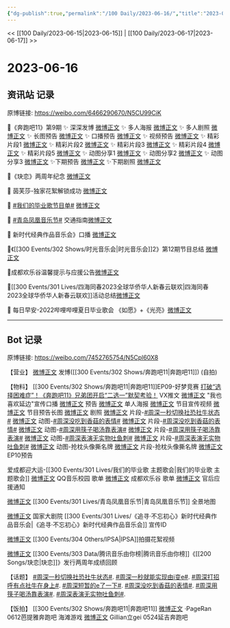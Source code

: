 ```yaml
---
{"dg-publish":true,"permalink":"/100 Daily/2023-06-16/","title":"2023-06-16","created":"2023-06-17T19:36:42.037+08:00","updated":"2023-06-20T10:34:31.543+08:00"}
---
```



<< [[100 Daily/2023-06-15\|2023-06-15]] | [[100 Daily/2023-06-17\|2023-06-17]] >>

# 2023-06-16

## 资讯站 记录

原博链接: https://weibo.com/6466290670/N5CU99CiK

🌟《奔跑吧11》第9期
✨ 深深发博 [微博正文](https://weibo.com/6466290670/4913354323527417)
✨ 多人海报 [微博正文](https://weibo.com/6466290670/4913204716640588)
✨ 多人剧照 [微博正文](https://weibo.com/6466290670/4913219351350609)
✨ 长图预告 [微博正文](https://weibo.com/6466290670/4913218885519115)
✨ 口播预告 [微博正文](https://weibo.com/6466290670/4913209855708684)
✨ 视频预告 [微博正文](https://weibo.com/6466290670/4913197880445364)
✨ 精彩片段1 [微博正文](https://weibo.com/6466290670/4913246098690381)
✨ 精彩片段2 [微博正文](https://weibo.com/6466290670/4913275638387445)
✨ 精彩片段3 [微博正文](https://weibo.com/6466290670/4913369860278049)
✨ 精彩片段4 [微博正文](https://weibo.com/6466290670/4913370229115998)
✨ 精彩片段5 [微博正文](https://weibo.com/6466290670/4913371202455062)
✨ 动图分享1 [微博正文](https://weibo.com/6466290670/4913367984377209)
✨ 动图分享2 [微博正文](https://weibo.com/6466290670/4913368853382580)
✨ 动图分享3 [微博正文](https://weibo.com/6466290670/4913369376885631)
✨下期预告 [微博正文](https://weibo.com/6466290670/4913385878061750)
✨下期剧照 [微博正文](https://weibo.com/6466290670/4913403628359297)

🌟《玦恋》两周年纪念 [微博正文](https://weibo.com/6466290670/4913218244053829)

🌟 茵芙莎-独家花絮解锁成功 [微博正文](https://weibo.com/6466290670/4913215202662744)

🌟 [#我们的毕业歌节目单#](https://s.weibo.com/weibo?q=%23%E6%88%91%E4%BB%AC%E7%9A%84%E6%AF%95%E4%B8%9A%E6%AD%8C%E8%8A%82%E7%9B%AE%E5%8D%95%23) [微博正文](https://weibo.com/6466290670/4913295004533932)

🌟 [#青岛凤凰音乐节#](https://s.weibo.com/weibo?q=%23%E9%9D%92%E5%B2%9B%E5%87%A4%E5%87%B0%E9%9F%B3%E4%B9%90%E8%8A%82%23) 交通指南[微博正文](https://weibo.com/6466290670/4913326717143053)

🌟 新时代经典作品音乐会》口播 [微博正文](https://weibo.com/6466290670/4913276070662025)

🌟《[[300 Events/302 Shows/时光音乐会\|时光音乐会]]2》第12期节目总结 [微博正文](https://weibo.com/6466290670/4913340726642153)

🌟成都欢乐谷温馨提示与应援公告[微博正文](https://weibo.com/6466290670/4913339421952392)

🌟[[300 Events/301 Lives/四海同春2023全球华侨华人新春云联欢\|四海同春2023全球华侨华人新春云联欢]]活动总结[微博正文](https://weibo.com/6466290670/4913336065723645)

🌟 每日早安-2022哔哩哔哩夏日毕业歌会
《如愿》+《光亮》[微博正文](https://weibo.com/6466290670/4913195280501806)

---
## Bot 记录

原博链接: https://weibo.com/7452765754/N5Cpl60X8

【营业】
[微博正文](http://weibo.com/1736988591/N5BmYdf9k) 发博([[300 Events/302 Shows/奔跑吧11\|奔跑吧11]]) (自拍)

【物料】
[[300 Events/302 Shows/奔跑吧11\|奔跑吧11]]EP09-好梦竞赛
[打破“选择困难症”！《奔跑吧11》兄弟团开启“二选一”默契考验！](https://weibo.cn/sinaurl?u=https%3A%2F%2Fmp.weixin.qq.com%2Fs%2FlglT6FwObcrVU4s5KUvVoQ) VX推文
[微博正文](http://weibo.com/6170499416/N5x0u7s4y) "我也喜欢延边"宣传口播
[微博正文](https://weibo.com/5242381821/N5xiKdDjG) 预告
[微博正文](https://weibo.com/5242381821/N5xmNjfEF) 单人海报
[微博正文](https://weibo.com/5242381821/N5xB0uOoc) 节目宣传视频
[微博正文](https://weibo.com/5242381821/N5xL9g28O) 节目预告长图
[微博正文](https://weibo.com/5242381821/N5xPd3T33) 剧照
[微博正文](https://weibo.com/5242381821/N5ytCdCaf) 片段-[#周深一秒切换社恐社牛状态#](https://s.weibo.com/weibo?q=%23%E5%91%A8%E6%B7%B1%E4%B8%80%E7%A7%92%E5%88%87%E6%8D%A2%E7%A4%BE%E6%81%90%E7%A4%BE%E7%89%9B%E7%8A%B6%E6%80%81%23)
[微博正文](https://weibo.com/5242381821/N5BIY9qad) 动图-[#周深没吃到香菇的表情#](https://s.weibo.com/weibo?q=%23%E5%91%A8%E6%B7%B1%E6%B2%A1%E5%90%83%E5%88%B0%E9%A6%99%E8%8F%87%E7%9A%84%E8%A1%A8%E6%83%85%23)
[微博正文](https://weibo.com/2110705772/N5BKx4Knj) 片段-[#周深没吃到香菇的表情#](https://s.weibo.com/weibo?q=%23%E5%91%A8%E6%B7%B1%E6%B2%A1%E5%90%83%E5%88%B0%E9%A6%99%E8%8F%87%E7%9A%84%E8%A1%A8%E6%83%85%23)
[微博正文](https://weibo.com/5242381821/N5BJk2z1V) 动图-[#周深用筷子喝汤靠表演#](https://s.weibo.com/weibo?q=%23%E5%91%A8%E6%B7%B1%E7%94%A8%E7%AD%B7%E5%AD%90%E5%96%9D%E6%B1%A4%E9%9D%A0%E8%A1%A8%E6%BC%94%23)
[微博正文](https://weibo.com/2110705772/N5BL9gcvv) 片段-[#周深用筷子喝汤靠表演#](https://s.weibo.com/weibo?q=%23%E5%91%A8%E6%B7%B1%E7%94%A8%E7%AD%B7%E5%AD%90%E5%96%9D%E6%B1%A4%E9%9D%A0%E8%A1%A8%E6%BC%94%23)
[微博正文](https://weibo.com/5242381821/N5BKbyH2X) 动图-[#周深表演无实物吐鱼刺#](https://s.weibo.com/weibo?q=%23%E5%91%A8%E6%B7%B1%E8%A1%A8%E6%BC%94%E6%97%A0%E5%AE%9E%E7%89%A9%E5%90%90%E9%B1%BC%E5%88%BA%23)
[微博正文](https://weibo.com/2110705772/N5BKWti7i) 片段-[#周深表演无实物吐鱼刺#](https://s.weibo.com/weibo?q=%23%E5%91%A8%E6%B7%B1%E8%A1%A8%E6%BC%94%E6%97%A0%E5%AE%9E%E7%89%A9%E5%90%90%E9%B1%BC%E5%88%BA%23)
[微博正文](https://weibo.com/5242381821/N5BWAats8) 动图-抢枕头像撕名牌
[微博正文](https://weibo.com/2110705772/N5BYzkiMT) 片段-抢枕头像撕名牌
[微博正文](https://weibo.com/5242381821/N5C102uGj) EP10预告

爱成都迎大运-[[300 Events/301 Lives/我们的毕业歌 主题歌会\|我们的毕业歌 主题歌会]]
[微博正文](http://weibo.com/6751352742/N5zAKoHln) QQ音乐校园 歌单
[微博正文](http://weibo.com/1680484845/N5Av8jnQC) 成都欢乐谷 歌单
[微博正文](http://weibo.com/5248300719/N5AQqihKm) 官后应援通知

[微博正文](http://weibo.com/7049436181/N5ACZAmD5) [[300 Events/301 Lives/青岛凤凰音乐节\|青岛凤凰音乐节]] 全景地图

[微博正文](http://weibo.com/1708368735/N5zjjqKh9) 国家大剧院 [[300 Events/301 Lives/《追寻·不忘初心》新时代经典作品音乐会\|《追寻·不忘初心》新时代经典作品音乐会]] 宣传ID

[微博正文](http://weibo.com/1851789841/N5xG0cBKQ) [[300 Events/304 Others/IPSA\|IPSA]]拍摄花絮视频

[微博正文](http://weibo.com/6733257358/N5xH7zyGN) [[300 Events/303 Data/腾讯音乐由你榜\|腾讯音乐由你榜]]《[[200 Songs/玦恋\|玦恋]]》发行两周年成绩回顾

【话题】
[#周深一秒切换社恐社牛状态#](https://s.weibo.com/weibo?q=%23%E5%91%A8%E6%B7%B1%E4%B8%80%E7%A7%92%E5%88%87%E6%8D%A2%E7%A4%BE%E6%81%90%E7%A4%BE%E7%89%9B%E7%8A%B6%E6%80%81%23).
[#周深一秒就能实现由i变e#](https://s.weibo.com/weibo?q=%23%E5%91%A8%E6%B7%B1%E4%B8%80%E7%A7%92%E5%B0%B1%E8%83%BD%E5%AE%9E%E7%8E%B0%E7%94%B1i%E5%8F%98e%23).
[#周深打招呼有点社牛在身上#](https://s.weibo.com/weibo?q=%23%E5%91%A8%E6%B7%B1%E6%89%93%E6%8B%9B%E5%91%BC%E6%9C%89%E7%82%B9%E7%A4%BE%E7%89%9B%E5%9C%A8%E8%BA%AB%E4%B8%8A%23).
[#周深短暂的e了一下#](https://s.weibo.com/weibo?q=%23%E5%91%A8%E6%B7%B1%E7%9F%AD%E6%9A%82%E7%9A%84e%E4%BA%86%E4%B8%80%E4%B8%8B%23).
[#周深没吃到香菇的表情#](https://s.weibo.com/weibo?q=%23%E5%91%A8%E6%B7%B1%E6%B2%A1%E5%90%83%E5%88%B0%E9%A6%99%E8%8F%87%E7%9A%84%E8%A1%A8%E6%83%85%23).
[#周深用筷子喝汤靠表演#](https://s.weibo.com/weibo?q=%23%E5%91%A8%E6%B7%B1%E7%94%A8%E7%AD%B7%E5%AD%90%E5%96%9D%E6%B1%A4%E9%9D%A0%E8%A1%A8%E6%BC%94%23).
[#周深表演无实物吐鱼刺#](https://s.weibo.com/weibo?q=%23%E5%91%A8%E6%B7%B1%E8%A1%A8%E6%BC%94%E6%97%A0%E5%AE%9E%E7%89%A9%E5%90%90%E9%B1%BC%E5%88%BA%23).

【饭拍】
[[300 Events/302 Shows/奔跑吧11\|奔跑吧11]]
[微博正文](http://weibo.com/7633014126/N5ygx8k8g) ·PageRan 0612芭提雅奔跑吧 海滩游戏
[微博正文](http://weibo.com/5355738926/N5Ab9jusv) Gillian立gei 0524延吉奔跑吧
